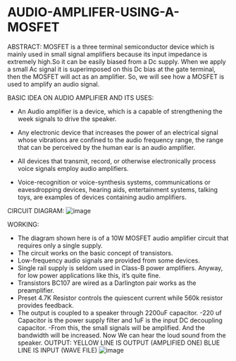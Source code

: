 # AUDIO-AMPLIFER-USING-A-MOSFET
ABSTRACT:
MOSFET is a three terminal semiconductor device which is mainly used in small signal amplifiers because its input impedance is extremely high.So it can be easily biased from a Dc supply. When we apply a small Ac signal it is superimposed on this Dc bias at the gate terminal, then the MOSFET will act as an amplifier. So, we will see how a MOSFET is used to amplify an audio signal.

BASIC IDEA ON AUDIO AMPLIFIER AND ITS USES:

- An Audio amplifier is a device, which is a capable of strengthening the week signals to drive the speaker.

- Any electronic device that increases the power of an electrical signal whose vibrations are confined to the audio frequency range, the range that can be perceived by the human ear is an audio amplifier.

- All devices that transmit, record, or otherwise electronically process voice signals employ audio amplifiers.

- Voice-recognition or voice-synthesis systems, communications or eavesdropping devices, hearing aids, entertainment systems, talking toys, are examples of devices containing audio amplifiers.

CIRCUIT DIAGRAM:
![image](https://user-images.githubusercontent.com/104260487/170631544-b137b65c-aa3f-4079-b43b-731c103d08aa.png)

WORKING:
- The diagram shown here is of a 10W MOSFET audio amplifier circuit that requires only a single supply.
- The circuit works on the basic concept of transistors.
- Low-frequency audio signals are provided from some devices.
- Single rail supply is seldom used in Class-B power amplifiers. Anyway, for low power applications like this, it’s quite fine.
- Transistors BC107 are wired as a Darlington pair works as the preamplifier.
- Preset 4.7K Resistor controls the quiescent current while 560k resistor provides feedback.
- The output is coupled to a speaker through 2200uF capacitor.
-220 uf Capacitor is the power supply filter and 1uF is the input DC decoupling capacitor.
-From this, the small signals will be amplified. And the bandwidth will be increased. Now We can hear the loud sound from the speaker.
OUTPUT:
YELLOW LINE IS OUTPUT (AMPLIFIED ONE)
BLUE LINE IS INPUT (WAVE FILE)
![image](https://user-images.githubusercontent.com/104260487/170631845-bc1778aa-e02f-40b1-b8e6-853a6b7a88b9.png)
